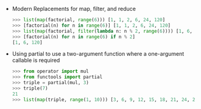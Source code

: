 - Modern Replacements for map, filter, and reduce
    ```python
    >>> list(map(factorial, range(6))) [1, 1, 2, 6, 24, 120]
    >>> [factorial(n) for n in range(6)] [1, 1, 2, 6, 24, 120]
    >>> list(map(factorial, filter(lambda n: n % 2, range(6)))) [1, 6, 120]
    >>> [factorial(n) for n in range(6) if n % 2]
    [1, 6, 120]
    ```

- Using partial to use a two-argument function where a one-argument callable is required
    ```python
    >>> from operator import mul
    >>> from functools import partial 
    >>> triple = partial(mul, 3)
    >>> triple(7)
    21
    >>> list(map(triple, range(1, 10))) [3, 6, 9, 12, 15, 18, 21, 24, 27]
    ```